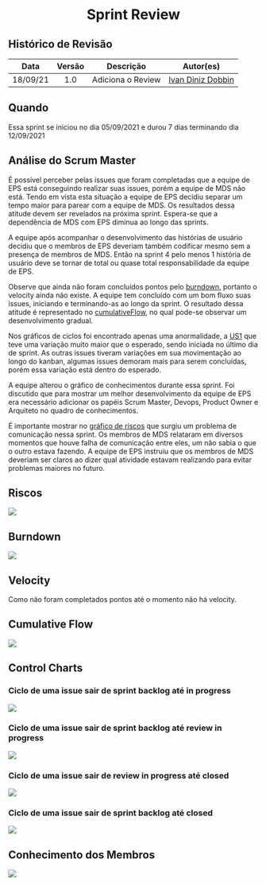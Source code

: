<h1 style="text-align: center">Sprint Review</h1>

## Histórico de Revisão
| Data | Versão | Descrição | Autor(es)|
|:----:|:------:|:---------:|:--------:|
| 18/09/21 | 1.0 | Adiciona o Review | [Ivan Diniz Dobbin](https://github.com/darmsDD) |

## Quando
Essa sprint se iniciou no dia 05/09/2021 e durou 7 dias terminando dia 12/09/2021 

## Análise do Scrum Master

É possível perceber pelas issues que foram completadas que a equipe de EPS está conseguindo realizar suas issues, porém a equipe de MDS não está. Tendo em vista esta situação a equipe de EPS decidiu separar um tempo maior para parear com a equipe de MDS.  Os resultados dessa atitude devem ser revelados na próxima sprint.
Espera-se que a dependência de MDS com EPS diminua ao longo das sprints. 

A equipe após acompanhar o desenvolvimento das histórias de usuário decidiu que o membros de EPS deveriam também codificar mesmo sem a presença de membros de MDS. Então na sprint 4 pelo menos 1 história de usuário deve se tornar de total ou quase total responsabilidade da equipe de EPS.

Observe que ainda não foram concluídos pontos pelo [burndown](#burndown), portanto o velocity ainda não existe. A equipe tem concluído com um bom fluxo suas issues, iniciando e terminando-as ao longo da sprint. O resultado dessa atitude é representado no [cumulativeFlow](#cumulative-flow), no qual pode-se observar um desenvolvimento gradual.

Nos gráficos de ciclos foi encontrado apenas uma anormalidade, a [US1](https://github.com/fga-eps-mds/2021.1-PC-GO1/issues/39) que
teve uma variação muito maior que o esperado, sendo iniciada no último dia de sprint. As outras issues tiveram variações em sua movimentação ao longo do kanban, algumas issues demoram mais para serem concluídas, porém essa variação está dentro do esperado.

A equipe alterou o gráfico de conhecimentos durante essa sprint. Foi discutido que para mostrar um melhor desenvolvimento da equipe de EPS era necessário adicionar os papéis Scrum Master, Devops, Product Owner e Arquiteto no quadro de conhecimentos. 


É importante mostrar no [gráfico de riscos](#riscos) que surgiu um problema de comunicação nessa sprint. Os membros de MDS relataram em diversos momentos que houve falha de comunicação entre eles, um não sabia o que o outro estava fazendo. A equipe de EPS instruiu que os membros de MDS deveriam ser claros ao dizer qual atividade estavam realizando para evitar problemas maiores no futuro.

## Riscos

[![](graficoRiscos.png)](graficoRiscos.png)

## Burndown
[![](burndown.png)](burndown.png)

## Velocity
Como não foram completados pontos até o momento não há velocity.

## Cumulative Flow
[![](cumulativeFlow.png)](cumulativeFlow.png)

## Control Charts

### Ciclo de uma issue sair de sprint backlog até in progress
[![](SprintBacklog_InProgress.png)](SprintBacklog_InProgress.png)


### Ciclo de uma issue sair de sprint backlog até review in progress
[![](sprintBacklog_ReviewInProgress.png)](sprintBacklog_ReviewInProgress.png)


### Ciclo de uma issue sair de review in progress até closed
[![](ReviewInProgress_Closed.png)](ReviewInProgress_Closed.png)


### Ciclo de uma issue sair de sprint backlog até closed
[![](sprintBacklog_Closed.png)](sprintBacklog_Closed.png)

## Conhecimento dos Membros
[![](graficoMelhoria.png)](graficoMelhoria.png)




